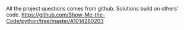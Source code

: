 All the project questions comes from github. Solutions build on others' code.
https://github.com/Show-Me-the-Code/python/tree/master/A1014280203
